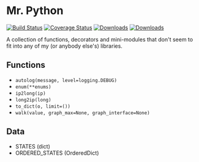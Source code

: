 # Mr. Python
[![Build Status](https://travis-ci.org/petermelias/mrpython.png?branch=master)](https://travis-ci.org/petermelias/mrpython) [![Coverage Status](https://coveralls.io/repos/petermelias/mrpython/badge.png?branch=master)](https://coveralls.io/r/petermelias/mrpython?branch=master) [![Downloads](https://pypip.in/d/mrpython/badge.png)](https://crate.io/packages/mrpython) [![Downloads](https://pypip.in/v/mrpython/badge.png)](https://crate.io/packages/mrpython)

A collection of functions, decorators and mini-modules that don't seem to fit into any of my (or anybody else's) libraries.

## Functions
* ``` autolog(message, level=logging.DEBUG) ```
* ``` enum(**enums) ```
* ``` ip2long(ip) ```
* ``` long2ip(long) ```
* ``` to_dict(o, limit=()) ```
* ``` walk(value, graph_max=None, graph_interface=None) ```

## Data
* STATES (dict)
* ORDERED_STATES (OrderedDict)
